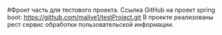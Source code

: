 #Фронт часть для тестового проекта.
Ссылка GitHub на проект spring boot: https://github.com/malive1/testProject.git
В проекте реализованы рест сервис обработки пользовательской информации.